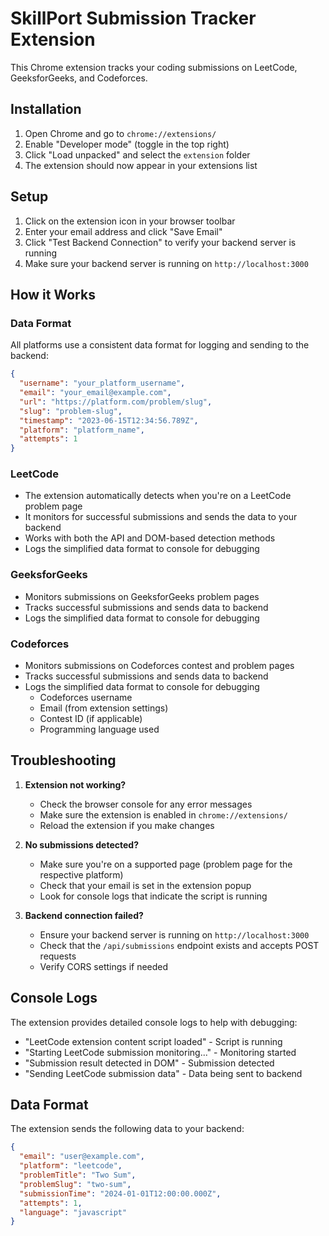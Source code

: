 # SkillPort Submission Tracker Extension

This Chrome extension tracks your coding submissions on LeetCode, GeeksforGeeks, and Codeforces.

## Installation

1. Open Chrome and go to `chrome://extensions/`
2. Enable "Developer mode" (toggle in the top right)
3. Click "Load unpacked" and select the `extension` folder
4. The extension should now appear in your extensions list

## Setup

1. Click on the extension icon in your browser toolbar
2. Enter your email address and click "Save Email"
3. Click "Test Backend Connection" to verify your backend server is running
4. Make sure your backend server is running on `http://localhost:3000`

## How it Works

### Data Format
All platforms use a consistent data format for logging and sending to the backend:
```json
{
  "username": "your_platform_username",
  "email": "your_email@example.com",
  "url": "https://platform.com/problem/slug",
  "slug": "problem-slug",
  "timestamp": "2023-06-15T12:34:56.789Z",
  "platform": "platform_name",
  "attempts": 1
}
```

### LeetCode
- The extension automatically detects when you're on a LeetCode problem page
- It monitors for successful submissions and sends the data to your backend
- Works with both the API and DOM-based detection methods
- Logs the simplified data format to console for debugging

### GeeksforGeeks
- Monitors submissions on GeeksforGeeks problem pages
- Tracks successful submissions and sends data to backend
- Logs the simplified data format to console for debugging

### Codeforces
- Monitors submissions on Codeforces contest and problem pages
- Tracks successful submissions and sends data to backend
- Logs the simplified data format to console for debugging
  - Codeforces username
  - Email (from extension settings)
  - Contest ID (if applicable)
  - Programming language used

## Troubleshooting

1. **Extension not working?**
   - Check the browser console for any error messages
   - Make sure the extension is enabled in `chrome://extensions/`
   - Reload the extension if you make changes

2. **No submissions detected?**
   - Make sure you're on a supported page (problem page for the respective platform)
   - Check that your email is set in the extension popup
   - Look for console logs that indicate the script is running

3. **Backend connection failed?**
   - Ensure your backend server is running on `http://localhost:3000`
   - Check that the `/api/submissions` endpoint exists and accepts POST requests
   - Verify CORS settings if needed

## Console Logs

The extension provides detailed console logs to help with debugging:
- "LeetCode extension content script loaded" - Script is running
- "Starting LeetCode submission monitoring..." - Monitoring started
- "Submission result detected in DOM" - Submission detected
- "Sending LeetCode submission data" - Data being sent to backend

## Data Format

The extension sends the following data to your backend:

```json
{
  "email": "user@example.com",
  "platform": "leetcode",
  "problemTitle": "Two Sum",
  "problemSlug": "two-sum",
  "submissionTime": "2024-01-01T12:00:00.000Z",
  "attempts": 1,
  "language": "javascript"
}
```